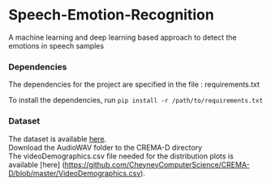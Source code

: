 # Speech-Emotion-Recognition
A machine learning and deep learning based approach to detect the emotions in speech samples

### Dependencies
The dependencies for the project are specified in the file : requirements.txt <br>

To install the dependencies, run `pip install -r /path/to/requirements.txt`

### Dataset
The dataset is available [here](https://www.kaggle.com/datasets/ejlok1/cremad). <br>Download the AudioWAV folder to the CREMA-D directory <br>
The videoDemographics.csv file needed for the distribution plots is available [here] (https://github.com/CheyneyComputerScience/CREMA-D/blob/master/VideoDemographics.csv).

